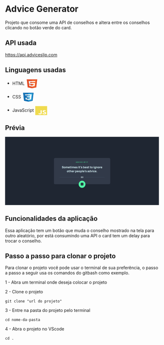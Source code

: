 # Advice Generator

Projeto que consome uma API de conselhos e altera entre os conselhos clicando no botão verde do card.

## API usada

https://api.adviceslip.com

## Linguagens usadas

- HTML <img align="center" alt="HTML" height="30" width="40" src="https://raw.githubusercontent.com/devicons/devicon/master/icons/html5/html5-original.svg">

- CSS <img align="center" alt="CSS" height="30" width="40" src="https://raw.githubusercontent.com/devicons/devicon/master/icons/css3/css3-original.svg">

- JavaScript <img align="center" alt="JavaScript" height="30" width="40" src="https://raw.githubusercontent.com/devicons/devicon/master/icons/javascript/javascript-plain.svg">

## Prévia

<img src="./src/images/previa.png">

## Funcionalidades da aplicação

Essa aplicação tem um botão que muda o conselho mostrado na tela para outro aleatório, por está consumindo uma API o card tem um delay para trocar o conselho.

## Passo a passo para clonar o projeto

Para clonar o projeto você pode usar o terminal de sua preferência, o passo a passo a seguir usa os comandos do gitbash como exemplo.

1 - Abra um terminal onde deseja colocar o projeto

2 - Clone o projeto
```
git clone "url do projeto"
```
3 - Entre na pasta do projeto pelo terminal
```
cd nome-da-pasta
```
4 - Abra o projeto no VScode
```
cd .
```